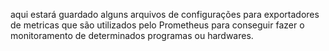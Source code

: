 aqui estará guardado alguns arquivos de configurações para exportadores de metricas que são utilizados pelo Prometheus para conseguir fazer o monitoramento de determinados programas ou hardwares.
